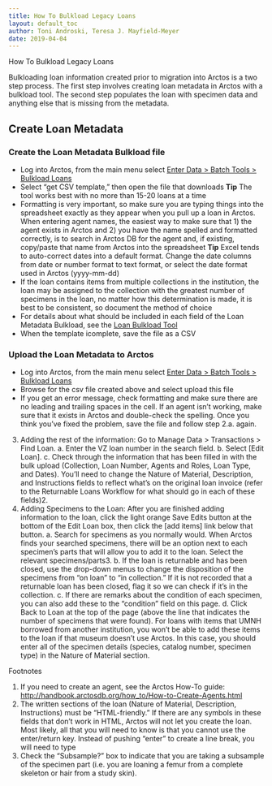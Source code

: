 ```yaml
---
title: How To Bulkload Legacy Loans
layout: default_toc
author: Toni Androski, Teresa J. Mayfield-Meyer
date: 2019-04-04
---
```


How To Bulkload Legacy Loans

Bulkloading loan information created prior to migration into Arctos is a two step process. The first step involves creating loan metadata in Arctos with a bulkload tool.  The second step populates the loan with specimen data and anything else that is missing from the metadata.

## Create Loan Metadata

### Create the Loan Metadata Bulkload file

 * Log into Arctos, from the main menu select [Enter Data > Batch Tools > Bulkload Loans](http://arctos.database.museum/tools/BulkloadLoan.cfm)  
 * Select “get CSV template,” then open the file that downloads **Tip** The tool works best with no more than 15-20 loans at a time  
 * Formatting is very important, so make sure you are typing things into the spreadsheet exactly as they appear when you pull up a loan in Arctos. When entering agent names, the easiest way to make sure that 1) the agent exists in Arctos and 2) you have the name spelled and formatted correctly, is to search in Arctos DB for the agent and, if existing, copy/paste that name from Arctos into the spreadsheet **Tip** Excel tends to auto-correct dates into a default format.  Change the date columns from date or number format to text format, or select the date format used in Arctos (yyyy-mm-dd)  
 * If the loan contains items from multiple collections in the institution, the loan may be assigned to the collection with the greatest number of specimens in the loan, no matter how this determination is made, it is best to be consistent, so document the method of choice   
 * For details about what should be included in each field of the Loan Metadata Bulkload, see the [Loan Bulkload Tool](http://arctos.database.museum/tools/BulkloadLoan.cfm)
 * When the template icomplete, save the file as a CSV
 
### Upload the Loan Metadata to Arctos 

 * Log into Arctos, from the main menu select [Enter Data > Batch Tools > Bulkload Loans](http://arctos.database.museum/tools/BulkloadLoan.cfm)
 * Browse for the csv file created above and select upload this file
 * If you get an error message, check formatting and make sure there are no leading and trailing spaces in the cell. If an agent isn’t working, make sure that it exists in Arctos and double-check the spelling. Once you think you’ve fixed the problem, save the file and follow step 2.a. again. 
3.	Adding the rest of the information: Go to Manage Data > Transactions > Find Loan. 
a.	Enter the VZ loan number in the search field. 
b.	Select [Edit Loan]. 
c.	Check through the information that has been filled in with the bulk upload (Collection, Loan Number, Agents and Roles, Loan Type, and Dates). You’ll need to change the Nature of Material, Description, and Instructions fields to reflect what’s on the original loan invoice (refer to the Returnable Loans Workflow for what should go in each of these fields)2.  
4.	Adding Specimens to the Loan: After you are finished adding information to the loan, click the light orange Save Edits button at the bottom of the Edit Loan box, then click the [add items] link below that button.
a.	Search for specimens as you normally would. When Arctos finds your searched specimens, there will be an option next to each specimen’s parts that will allow you to add it to the loan. Select the relevant specimens/parts3. 
b.	If the loan is returnable and has been closed, use the drop-down menus to change the disposition of the specimens from “on loan” to “in collection.” If it is not recorded that a returnable loan has been closed, flag it so we can check if it’s in the collection.
c.	If there are remarks about the condition of each specimen, you can also add these to the “condition” field on this page. 
d.	Click Back to Loan at the top of the page (above the line that indicates the number of specimens that were found). 
For loans with items that UMNH borrowed from another institution, you won’t be able to add these items to the loan if that museum doesn’t use Arctos. In this case, you should enter all of the specimen details (species, catalog number, specimen type) in the Nature of Material section.


Footnotes
1. If you need to create an agent, see the Arctos How-To guide: http://handbook.arctosdb.org/how_to/How-to-Create-Agents.html  
2. The written sections of the loan (Nature of Material, Description, Instructions) must be “HTML-friendly.” If there are any symbols in these fields that don’t work in HTML, Arctos will not let you create the loan. Most likely, all that you will need to know is that you cannot use the enter/return key. Instead of pushing “enter” to create a line break, you will need to type <br>
3. Check the “Subsample?” box to indicate that you are taking a subsample of the specimen part (i.e. you are loaning a femur from a complete skeleton or hair from a study skin). 
